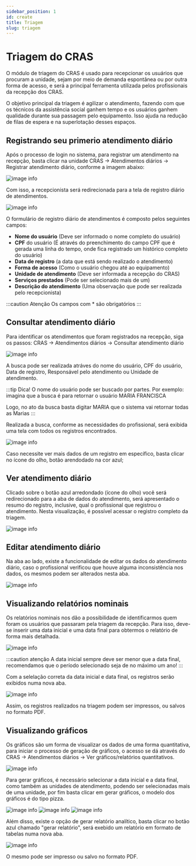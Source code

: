 ```yaml
---
sidebar_position: 1
id: create
title: Triagem
slug: triagem
---
```


# Triagem do CRAS

O módulo de triagem do CRAS é usado para recepcionar os usuários que procuram a unidade, sejam por meio de demanda espontânea ou por outra forma de acesso, e será a principal ferramenta utilizada pelos profissionais da recepção dos CRAS.

O objetivo principal da triagem é agilizar o atendimento, fazendo com que os técnicos da assistência social ganhem tempo e os usuários ganhem qualidade durante sua passagem pelo equipamento. Isso ajuda na redução de filas de espera e na superlotação desses espaços.


## Registrando seu primerio atendimento diário

Após o processo de login no sistema, para registrar um atendimento na recepção, basta clicar na unidade CRAS -> Atendimentos diários -> Registrar atendimento diário, conforme a imagem abaixo:

![image info](../../../static/img/cras/triagem/menu-triagem.jpg)

Com isso, a recepcionista será redirecionada para a tela de registro diário de atendimentos.

![image info](../../../static/img/cras/triagem/cadastro.jpg)

O formulário de registro diário de atendimentos é composto pelos seguintes campos:

- **Nome do usuário** (Deve ser informado o nome completo do usuário)
- **CPF** do usuário (É através do preenchimento do campo CPF que é gerada uma linha do tempo, onde fica registrado um histórico completo do usuário)
- **Data de registro** (a data que está sendo realizado o atendimento)
- **Forma de acesso** (Como o usuário chegou até ao equipamento)
- **Unidade de atendimento** (Deve ser informada a recepção do CRAS)
- **Serviços prestados** (Pode ser selecionado mais de um)
- **Descrição do atendimento** (Uma observação que pode ser realizada pelo recepcionista)

:::caution Atenção
Os campos com * são obrigatórios
:::

## Consultar atendimento diário

Para identificar os atendimentos que foram registrados na recepção, siga os passos: CRAS -> Atendimentos diários -> Consultar atendimento diário

![image info](../../../static/img/cras/triagem/buscar.jpg)

A busca pode ser realizada atráves do nome do usuário, CPF do usuário, Data de registro, Responsável pelo atendimento ou Unidade de atendimento.

:::tip Dica! O nome do usuário pode ser buscado por partes.
Por exemplo: imagina que a busca é para retornar o usuário MARIA FRANCISCA

Logo, no ato da busca basta digitar MARIA que o sistema vai retornar todas as Marias
:::

Realizada a busca, conforme as necessidades do profissional, será exibida uma tela com todos os registros encontrados.

![image info](../../../static/img/cras/triagem/registros.jpg)

Caso necessite ver mais dados de um registro em específico, basta clicar no ícone do olho, botão arendodado na cor azul;

## Ver atendimento diário

Clicado sobre o botão azul arredondado (ícone do olho) você será redirecionado para a aba de dados do atendimento, será apresentado o resumo do registro, inclusive, qual o profissional que registrou o atendimento. Nesta visualização, é possível acessar o registro completo da triagem.

![image info](../../../static/img/cras/triagem/ver.jpg)

## Editar atendimento diário

Na aba ao lado, existe a funcionalidade de editar os dados do atendimento diário, caso o profissional verificou que houve alguma inconsistência nos dados, os mesmos podem ser alterados nesta aba.

![image info](../../../static/img/cras/triagem/editar.jpg)

## Visualizando relatórios nominais

Os relatórios nominais nos dão a possibilidade de identificarmos quem foram os usuários que passaram pela triagem da recepção. Para isso, deve-se inserir uma data inicial e uma data final para obtermos o relatório de forma mais detalhada.

![image info](../../../static/img/cras/triagem/relatorio_nominal.jpg)

:::caution atenção
A data inicial sempre deve ser menor que a data final, recomendamos que o período selecionado seja de no máximo um ano!
:::

Com a selelação correta da data inicial e data final, os registros serão exibidos numa nova aba.

![image info](../../../static/img/cras/triagem/relatorios_nominais_registros.jpg)

Assim, os registros realizados na triagem podem ser impressos, ou salvos no formato PDF.

## Visualizando gráficos

Os gráficos são um forma de visualizar os dados de uma forma quantitativa, para iniciar o processo de geração de gráficos, o acesso se dá através do CRAS -> Atendimentos diários -> Ver gráficos/relatórios quantitativos.

![image info](../../../static/img/cras/triagem/buscar_graficos.jpg)

Para gerar gráficos, é necessário selecionar a data inicial e a data final, como também as unidades de atendimento, podendo ser selecionadas mais de uma unidade, por fim basta clicar em gerar gráficos, o modelo dos gráficos é do tipo pizza.

![image info](../../../static/img/cras/triagem/grafico_servico_prestado.jpg)
![image info](../../../static/img/cras/triagem/grafico_forma_de_acesso.jpg)
![image info](../../../static/img/cras/triagem/grafico_unidade.jpg)

Além disso, existe o opção de gerar relatório analítico, basta clicar no botão azul chamado "gerar relatório", será exebido um relatório em formato de tabelas numa nova aba.

![image info](../../../static/img/cras/triagem/grafico_relatorio.jpg)

O mesmo pode ser impresso ou salvo no formato PDF.
